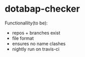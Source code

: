 # dotabap-checker

Functionallity(to be):
* repos + branches exist
* file format
* ensures no name clashes
* nightly run on travis-ci

